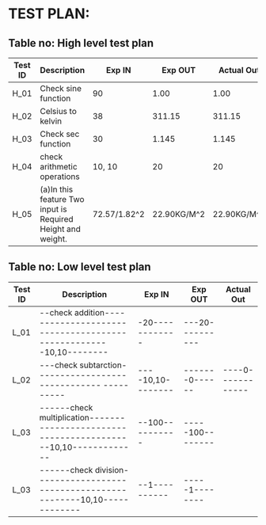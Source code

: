 # TEST PLAN:

## Table no: High level test plan

| **Test ID** | **Description**                                              | **Exp IN** | **Exp OUT** | **Actual Out** |    
|-------------|--------------------------------------------------------------|------------|-------------|----------------|
|  H_01       |    Check sine function                                       |  90        |   1.00      | 1.00           |
|  H_02       |                Celsius to kelvin                             |      38    |    311.15   |     311.15     |
|  H_03       |     Check sec function                                       |  30        |    1.145    |    1.145       |
|  H_04       |     check arithmetic operations                         |  10, 10    |    20       |     20         |  
|  H_05        |(a)In this feature Two input is Required Height and weight.   | 72.57/1.82^2|22.90KG/M^2   |22.90KG/M^2 |  
                                                                                                                                 
  
## Table no: Low level test plan

| **Test ID** | **Description**                                              | **Exp IN** | **Exp OUT** | **Actual Out** |
|-------------|--------------------------------------------------------------|------------|-------------|----------------|
|  L_01       |--check addition----------------------------------------------------10,10--------|  -20------------|---20----------|
|  L_02       |---check subtarction------------------------------  ----------|  ----10,10--------|-------0------|----0------------|
|  L_03       |------check multiplication-------------------------------------------10,10-------------|  --100----------|-----100--------|
|  L_03       |------check division-------------------------------------------10,10-------------|  --1----------|-----1--------|
    
